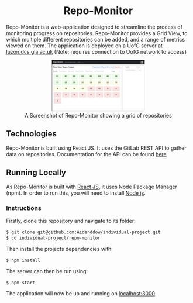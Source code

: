 <div align="center">
  <h1>Repo-Monitor</h1>
</div>

Repo-Monitor is a web-application designed to streamline the process of monitoring progress on repositories. Repo-Monitor provides a Grid View, to which multiple different repositories can be added, and a range of metrics viewed on them. The application is deployed on a UofG server at [luzon.dcs.gla.ac.uk](http://luzon.dcs.gla.ac.uk) (Note: requires connection to UofG network to access)

<figure class="image" align="center">

<img src="./readme-images/grid-view.png" style="width: 60%"/>
<figcaption>A Screenshot of Repo-Monitor showing a grid of repositories</figcaption>
</figure>

## Technologies

Repo-Monitor is built using React JS. It uses the GitLab REST API to gather data on repositories. Documentation for the API can be found [here](https://docs.gitlab.com/ee/api/api_resources.html)


## Running Locally

As Repo-Monitor is built with [React JS](https://reactjs.org), it uses Node Package Manager (npm). In order to run this, you will need to install [Node js](https://nodejs.org/en/).

### Instructions
Firstly, clone this repository and navigate to its folder:
```
$ git clone git@github.com:Aidanddow/individual-project.git
$ cd individual-project/repo-monitor
```

Then install the projects dependencies with:
```
$ npm install
```

The server can then be run using:
```
$ npm start
```

The application will now be up and running on [localhost:3000](http://localhost:3000)

